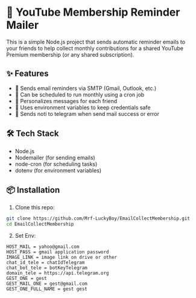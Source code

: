# 🎥 YouTube Membership Reminder Mailer

This is a simple Node.js project that sends automatic reminder emails to your friends to help collect monthly contributions for a shared YouTube Premium membership (or any shared subscription).

## ✨ Features

- 📧 Sends email reminders via SMTP (Gmail, Outlook, etc.)
- 📆 Can be scheduled to run monthly using a cron job
- 👤 Personalizes messages for each friend
- 🔐 Uses environment variables to keep credentials safe
- 📲 Sends noti to telegram when send mail success or error

## 🛠️ Tech Stack

- Node.js
- Nodemailer (for sending emails)
- node-cron (for scheduling tasks)
- dotenv (for environment variables)

## 📦 Installation

1. Clone this repo:

```bash
git clone https://github.com/Mrf-LuckyBoy/EmailCollectMembership.git
cd EmailCollectMembership
```

2. Set Env:

```.env
HOST_MAIL = yahoo@gmail.com
HOST_PASS = gmail application password
IMAGE_LINK = image link on drive or other
chat_id_tele = chatIdTelegram
chat_bot_tele = botKeyTelegram
domain_tele = https://api.telegram.org
GEST_ONE = gest
GEST_MAIL_ONE = gest@gmail.com
GEST_ONE_FULL_NAME = gest gest
```

